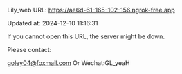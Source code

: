 Lily_web URL: https://ae6d-61-165-102-156.ngrok-free.app

Updated at: 2024-12-10 11:16:31

If you cannot open this URL, the server might be down.

Please contact: 

goley04@foxmail.com Or Wechat:GL_yeaH